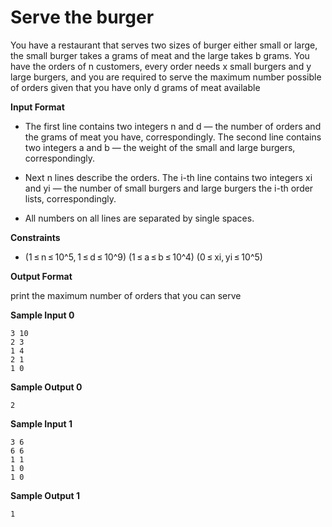 # Serve the burger

You have a restaurant that serves two sizes of burger either small or large, the small burger takes a grams of meat and the large takes b grams. You have the orders of n customers, every order needs x small burgers and y large burgers, and you are required to serve the maximum number possible of orders given that you have only d grams of meat available


**Input Format**

- The first line contains two integers n and d — the number of orders and the grams of meat you have, correspondingly. The second line contains two integers a and b — the weight of the small and large burgers, correspondingly.
  
- Next n lines describe the orders. The i-th line contains two integers xi and yi — the number of small burgers and large burgers the i-th order lists, correspondingly.

- All numbers on all lines are separated by single spaces.


**Constraints**

- (1 ≤ n ≤ 10^5, 1 ≤ d ≤ 10^9) (1 ≤ a ≤ b ≤ 10^4) (0 ≤ xi, yi ≤ 10^5)


**Output Format**

print the maximum number of orders that you can serve

**Sample Input 0**
```
3 10
2 3
1 4
2 1
1 0
```
**Sample Output 0**
```
2
```
**Sample Input 1**
```
3 6
6 6
1 1
1 0
1 0
```
**Sample Output 1**
```
1
```


